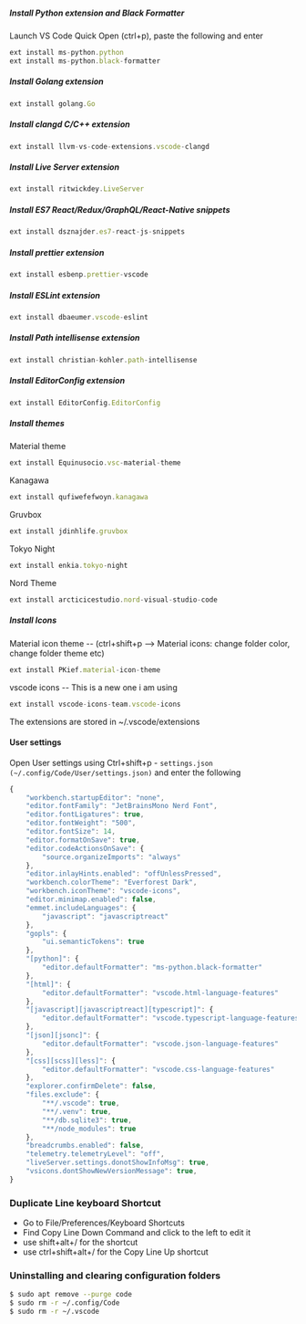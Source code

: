 
##### Install Python extension and Black Formatter

Launch VS Code Quick Open (ctrl+p), paste the following and enter

```js
ext install ms-python.python
ext install ms-python.black-formatter
```

##### Install Golang extension

```js
ext install golang.Go
```

##### Install clangd C/C++ extension

```js
ext install llvm-vs-code-extensions.vscode-clangd
```

##### Install Live Server extension

```js
ext install ritwickdey.LiveServer
```

##### Install ES7 React/Redux/GraphQL/React-Native snippets

```js
ext install dsznajder.es7-react-js-snippets
```

##### Install prettier extension

```js
ext install esbenp.prettier-vscode
```

##### Install ESLint extension

```js
ext install dbaeumer.vscode-eslint
```

##### Install Path intellisense extension

```js
ext install christian-kohler.path-intellisense
```

##### Install EditorConfig extension

```js
ext install EditorConfig.EditorConfig
```

##### Install themes

Material theme

```js
ext install Equinusocio.vsc-material-theme
```

Kanagawa

```js
ext install qufiwefefwoyn.kanagawa
```

Gruvbox

```js
ext install jdinhlife.gruvbox
```

Tokyo Night

```js
ext install enkia.tokyo-night
```

Nord Theme

```js
ext install arcticicestudio.nord-visual-studio-code
```

##### Install Icons

Material icon theme -- (ctrl+shift+p --> Material icons: change folder color, change folder theme etc)

```js
ext install PKief.material-icon-theme
```

vscode icons -- This is a new one i am using
```js
ext install vscode-icons-team.vscode-icons
```

The extensions are stored in ~/.vscode/extensions

#### User settings

Open User settings using Ctrl+shift+p - `settings.json (~/.config/Code/User/settings.json)` and enter the following

```js
{
    "workbench.startupEditor": "none",
    "editor.fontFamily": "JetBrainsMono Nerd Font",
    "editor.fontLigatures": true,
    "editor.fontWeight": "500",
    "editor.fontSize": 14,
    "editor.formatOnSave": true,
    "editor.codeActionsOnSave": {
        "source.organizeImports": "always"
    },
    "editor.inlayHints.enabled": "offUnlessPressed",
    "workbench.colorTheme": "Everforest Dark",
    "workbench.iconTheme": "vscode-icons",
    "editor.minimap.enabled": false,
    "emmet.includeLanguages": {
        "javascript": "javascriptreact"
    },
    "gopls": {
        "ui.semanticTokens": true
    },
    "[python]": {
        "editor.defaultFormatter": "ms-python.black-formatter"
    },
    "[html]": {
        "editor.defaultFormatter": "vscode.html-language-features"
    },
    "[javascript][javascriptreact][typescript]": {
        "editor.defaultFormatter": "vscode.typescript-language-features"
    },
    "[json][jsonc]": {
        "editor.defaultFormatter": "vscode.json-language-features"
    },
    "[css][scss][less]": {
        "editor.defaultFormatter": "vscode.css-language-features"
    },
    "explorer.confirmDelete": false,
    "files.exclude": {
        "**/.vscode": true,
        "**/.venv": true,
        "**/db.sqlite3": true,
        "**/node_modules": true
    },
    "breadcrumbs.enabled": false,
    "telemetry.telemetryLevel": "off",
    "liveServer.settings.donotShowInfoMsg": true,
    "vsicons.dontShowNewVersionMessage": true,
}

````

### Duplicate Line keyboard Shortcut

- Go to File/Preferences/Keyboard Shortcuts
- Find Copy Line Down Command and click to the left to edit it
- use shift+alt+/ for the shortcut
- use ctrl+shift+alt+/ for the Copy Line Up shortcut

### Uninstalling and clearing configuration folders
```bash
$ sudo apt remove --purge code
$ sudo rm -r ~/.config/Code
$ sudo rm -r ~/.vscode
```

